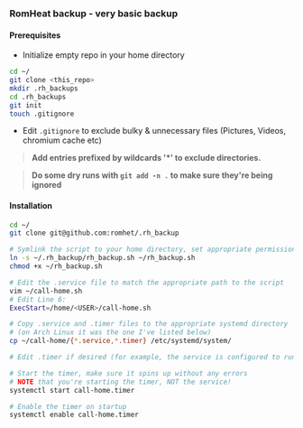 ### RomHeat backup - very basic backup

#### Prerequisites

- Initialize empty repo in your home directory

```bash
cd ~/
git clone <this_repo>
mkdir .rh_backups
cd .rh_backups
git init
touch .gitignore
```

- Edit `.gitignore` to exclude bulky & unnecessary files (Pictures, Videos, chromium cache etc)

> **Add entries prefixed by wildcards '\*' to exclude directories.**

> **Do some dry runs with `git add -n .` to make sure they're being ignored**

#### Installation

```bash
cd ~/
git clone git@github.com:romhet/.rh_backup

# Symlink the script to your home directory, set appropriate permissions
ln -s ~/.rh_backup/rh_backup.sh ~/rh_backup.sh
chmod +x ~/rh_backup.sh

# Edit the .service file to match the appropriate path to the script
vim ~/call-home.sh
# Edit Line 6:
ExecStart=/home/<USER>/call-home.sh

# Copy .service and .timer files to the appropriate systemd directory
# (on Arch Linux it was the one I've listed below)
cp ~/call-home/{*.service,*.timer} /etc/systemd/system/

# Edit .timer if desired (for example, the service is configured to run 30 minutes after boot, you could change that if you'd like)

# Start the timer, make sure it spins up without any errors
# NOTE that you're starting the timer, NOT the service!
systemctl start call-home.timer

# Enable the timer on startup
systemctl enable call-home.timer
```
